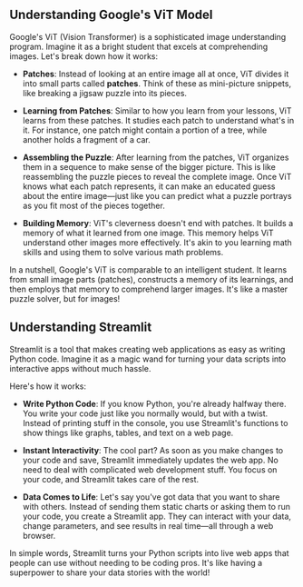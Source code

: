 ## Understanding Google's ViT Model

Google's ViT (Vision Transformer) is a sophisticated image understanding program. Imagine it as a bright student that excels at comprehending images. Let's break down how it works:

- **Patches**: Instead of looking at an entire image all at once, ViT divides it into small parts called **patches**. Think of these as mini-picture snippets, like breaking a jigsaw puzzle into its pieces.

- **Learning from Patches**: Similar to how you learn from your lessons, ViT learns from these patches. It studies each patch to understand what's in it. For instance, one patch might contain a portion of a tree, while another holds a fragment of a car.

- **Assembling the Puzzle**: After learning from the patches, ViT organizes them in a sequence to make sense of the bigger picture. This is like reassembling the puzzle pieces to reveal the complete image. Once ViT knows what each patch represents, it can make an educated guess about the entire image—just like you can predict what a puzzle portrays as you fit most of the pieces together.

- **Building Memory**: ViT's cleverness doesn't end with patches. It builds a memory of what it learned from one image. This memory helps ViT understand other images more effectively. It's akin to you learning math skills and using them to solve various math problems.

In a nutshell, Google's ViT is comparable to an intelligent student. It learns from small image parts (patches), constructs a memory of its learnings, and then employs that memory to comprehend larger images. It's like a master puzzle solver, but for images!

## Understanding Streamlit

Streamlit is a tool that makes creating web applications as easy as writing Python code. Imagine it as a magic wand for turning your data scripts into interactive apps without much hassle.

Here's how it works:

- **Write Python Code**: If you know Python, you're already halfway there. You write your code just like you normally would, but with a twist. Instead of printing stuff in the console, you use Streamlit's functions to show things like graphs, tables, and text on a web page.

- **Instant Interactivity**: The cool part? As soon as you make changes to your code and save, Streamlit immediately updates the web app. No need to deal with complicated web development stuff. You focus on your code, and Streamlit takes care of the rest.

- **Data Comes to Life**: Let's say you've got data that you want to share with others. Instead of sending them static charts or asking them to run your code, you create a Streamlit app. They can interact with your data, change parameters, and see results in real time—all through a web browser.

In simple words, Streamlit turns your Python scripts into live web apps that people can use without needing to be coding pros. It's like having a superpower to share your data stories with the world!
